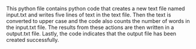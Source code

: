 This python file contains python code that creates a new text file named input.txt and writes five lines of text in the text file.
Then the text is converted to upper case and the code also counts the number of words in the input.txt file. 
The results from these actions are then written in a output.txt file. 
Lastly, the code indicates that the output file has been created successfully.
